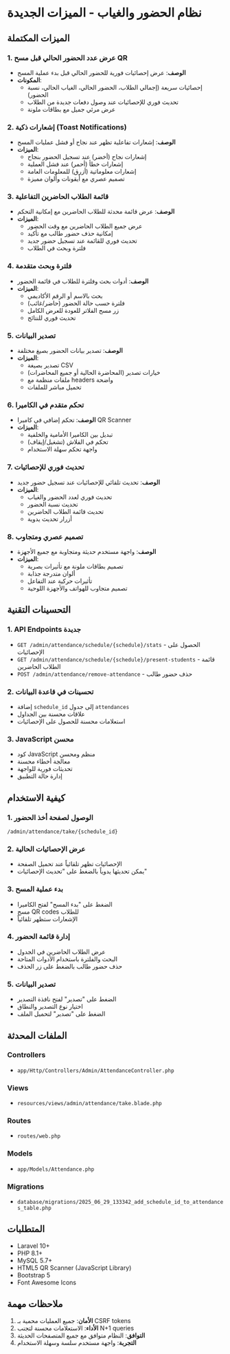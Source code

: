 # نظام الحضور والغياب - الميزات الجديدة

## الميزات المكتملة

### 1. عرض عدد الحضور الحالي قبل مسح QR
- **الوصف**: عرض إحصائيات فورية للحضور الحالي قبل بدء عملية المسح
- **المكونات**:
  - إحصائيات سريعة (إجمالي الطلاب، الحضور الحالي، الغياب الحالي، نسبة الحضور)
  - تحديث فوري للإحصائيات عند وصول دفعات جديدة من الطلاب
  - عرض مرئي جميل مع بطاقات ملونة

### 2. إشعارات ذكية (Toast Notifications)
- **الوصف**: إشعارات تفاعلية تظهر عند نجاح أو فشل عمليات المسح
- **الميزات**:
  - إشعارات نجاح (أخضر) عند تسجيل الحضور بنجاح
  - إشعارات خطأ (أحمر) عند فشل العملية
  - إشعارات معلوماتية (أزرق) للمعلومات العامة
  - تصميم عصري مع أيقونات وألوان مميزة

### 3. قائمة الطلاب الحاضرين التفاعلية
- **الوصف**: عرض قائمة محدثة للطلاب الحاضرين مع إمكانية التحكم
- **الميزات**:
  - عرض جميع الطلاب الحاضرين مع وقت الحضور
  - إمكانية حذف حضور طالب مع تأكيد
  - تحديث فوري للقائمة عند تسجيل حضور جديد
  - فلترة وبحث في الطلاب

### 4. فلترة وبحث متقدمة
- **الوصف**: أدوات بحث وفلترة للطلاب في قائمة الحضور
- **الميزات**:
  - بحث بالاسم أو الرقم الأكاديمي
  - فلترة حسب حالة الحضور (حاضر/غائب)
  - زر مسح الفلاتر للعودة للعرض الكامل
  - تحديث فوري للنتائج

### 5. تصدير البيانات
- **الوصف**: تصدير بيانات الحضور بصيغ مختلفة
- **الميزات**:
  - تصدير بصيغة CSV
  - خيارات تصدير (المحاضرة الحالية أو جميع المحاضرات)
  - ملفات منظمة مع headers واضحة
  - تحميل مباشر للملفات

### 6. تحكم متقدم في الكاميرا
- **الوصف**: تحكم إضافي في كاميرا QR Scanner
- **الميزات**:
  - تبديل بين الكاميرا الأمامية والخلفية
  - تحكم في الفلاش (تشغيل/إيقاف)
  - واجهة تحكم سهلة الاستخدام

### 7. تحديث فوري للإحصائيات
- **الوصف**: تحديث تلقائي للإحصائيات عند تسجيل حضور جديد
- **الميزات**:
  - تحديث فوري لعدد الحضور والغياب
  - تحديث نسبة الحضور
  - تحديث قائمة الطلاب الحاضرين
  - أزرار تحديث يدوية

### 8. تصميم عصري ومتجاوب
- **الوصف**: واجهة مستخدم حديثة ومتجاوبة مع جميع الأجهزة
- **الميزات**:
  - تصميم بطاقات ملونة مع تأثيرات بصرية
  - ألوان متدرجة جذابة
  - تأثيرات حركية عند التفاعل
  - تصميم متجاوب للهواتف والأجهزة اللوحية

## التحسينات التقنية

### 1. API Endpoints جديدة
- `GET /admin/attendance/schedule/{schedule}/stats` - الحصول على الإحصائيات
- `GET /admin/attendance/schedule/{schedule}/present-students` - قائمة الطلاب الحاضرين
- `POST /admin/attendance/remove-attendance` - حذف حضور طالب

### 2. تحسينات في قاعدة البيانات
- إضافة `schedule_id` إلى جدول `attendances`
- علاقات محسنة بين الجداول
- استعلامات محسنة للحصول على الإحصائيات

### 3. JavaScript محسن
- كود JavaScript منظم ومحسن
- معالجة أخطاء محسنة
- تحديثات فورية للواجهة
- إدارة حالة التطبيق

## كيفية الاستخدام

### 1. الوصول لصفحة أخذ الحضور
```
/admin/attendance/take/{schedule_id}
```

### 2. عرض الإحصائيات الحالية
- الإحصائيات تظهر تلقائياً عند تحميل الصفحة
- يمكن تحديثها يدوياً بالضغط على "تحديث الإحصائيات"

### 3. بدء عملية المسح
- الضغط على "بدء المسح" لفتح الكاميرا
- مسح QR codes للطلاب
- الإشعارات ستظهر تلقائياً

### 4. إدارة قائمة الحضور
- عرض الطلاب الحاضرين في الجدول
- البحث والفلترة باستخدام الأدوات المتاحة
- حذف حضور طالب بالضغط على زر الحذف

### 5. تصدير البيانات
- الضغط على "تصدير" لفتح نافذة التصدير
- اختيار نوع التصدير والنطاق
- الضغط على "تصدير" لتحميل الملف

## الملفات المحدثة

### Controllers
- `app/Http/Controllers/Admin/AttendanceController.php`

### Views
- `resources/views/admin/attendance/take.blade.php`

### Routes
- `routes/web.php`

### Models
- `app/Models/Attendance.php`

### Migrations
- `database/migrations/2025_06_29_133342_add_schedule_id_to_attendances_table.php`

## المتطلبات

- Laravel 10+
- PHP 8.1+
- MySQL 5.7+
- HTML5 QR Scanner (JavaScript Library)
- Bootstrap 5
- Font Awesome Icons

## ملاحظات مهمة

1. **الأمان**: جميع العمليات محمية بـ CSRF tokens
2. **الأداء**: الاستعلامات محسنة لتجنب N+1 queries
3. **التوافق**: النظام متوافق مع جميع المتصفحات الحديثة
4. **التجربة**: واجهة مستخدم سلسة وسهلة الاستخدام 